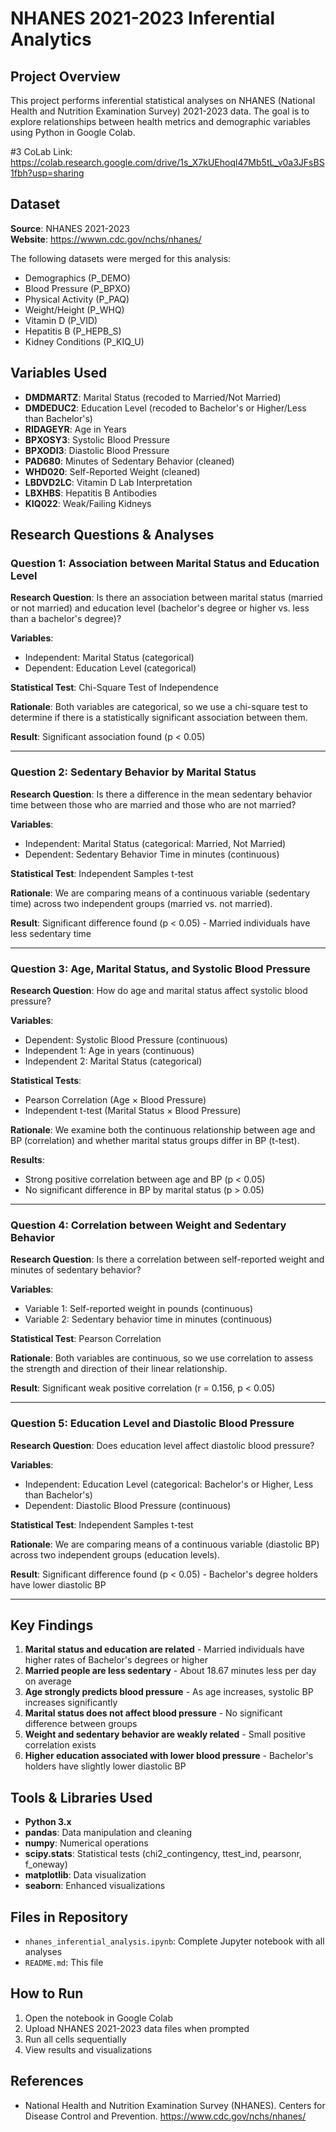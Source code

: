 # NHANES 2021-2023 Inferential Analytics

## Project Overview
This project performs inferential statistical analyses on NHANES (National Health and Nutrition Examination Survey) 2021-2023 data. The goal is to explore relationships between health metrics and demographic variables using Python in Google Colab.

#3 CoLab Link: https://colab.research.google.com/drive/1s_X7kUEhoql47Mb5tL_v0a3JFsBS1fbh?usp=sharing

## Dataset
**Source**: NHANES 2021-2023  
**Website**: https://wwwn.cdc.gov/nchs/nhanes/

The following datasets were merged for this analysis:
- Demographics (P_DEMO)
- Blood Pressure (P_BPXO)
- Physical Activity (P_PAQ)
- Weight/Height (P_WHQ)
- Vitamin D (P_VID)
- Hepatitis B (P_HEPB_S)
- Kidney Conditions (P_KIQ_U)

## Variables Used
- **DMDMARTZ**: Marital Status (recoded to Married/Not Married)
- **DMDEDUC2**: Education Level (recoded to Bachelor's or Higher/Less than Bachelor's)
- **RIDAGEYR**: Age in Years
- **BPXOSY3**: Systolic Blood Pressure
- **BPXODI3**: Diastolic Blood Pressure
- **PAD680**: Minutes of Sedentary Behavior (cleaned)
- **WHD020**: Self-Reported Weight (cleaned)
- **LBDVD2LC**: Vitamin D Lab Interpretation
- **LBXHBS**: Hepatitis B Antibodies
- **KIQ022**: Weak/Failing Kidneys

## Research Questions & Analyses

### Question 1: Association between Marital Status and Education Level
**Research Question**: Is there an association between marital status (married or not married) and education level (bachelor's degree or higher vs. less than a bachelor's degree)?

**Variables**:
- Independent: Marital Status (categorical)
- Dependent: Education Level (categorical)

**Statistical Test**: Chi-Square Test of Independence

**Rationale**: Both variables are categorical, so we use a chi-square test to determine if there is a statistically significant association between them.

**Result**: Significant association found (p < 0.05)

---

### Question 2: Sedentary Behavior by Marital Status
**Research Question**: Is there a difference in the mean sedentary behavior time between those who are married and those who are not married?

**Variables**:
- Independent: Marital Status (categorical: Married, Not Married)
- Dependent: Sedentary Behavior Time in minutes (continuous)

**Statistical Test**: Independent Samples t-test

**Rationale**: We are comparing means of a continuous variable (sedentary time) across two independent groups (married vs. not married).

**Result**: Significant difference found (p < 0.05) - Married individuals have less sedentary time

---

### Question 3: Age, Marital Status, and Systolic Blood Pressure
**Research Question**: How do age and marital status affect systolic blood pressure?

**Variables**:
- Dependent: Systolic Blood Pressure (continuous)
- Independent 1: Age in years (continuous)
- Independent 2: Marital Status (categorical)

**Statistical Tests**: 
- Pearson Correlation (Age × Blood Pressure)
- Independent t-test (Marital Status × Blood Pressure)

**Rationale**: We examine both the continuous relationship between age and BP (correlation) and whether marital status groups differ in BP (t-test).

**Results**: 
- Strong positive correlation between age and BP (p < 0.05)
- No significant difference in BP by marital status (p > 0.05)

---

### Question 4: Correlation between Weight and Sedentary Behavior
**Research Question**: Is there a correlation between self-reported weight and minutes of sedentary behavior?

**Variables**:
- Variable 1: Self-reported weight in pounds (continuous)
- Variable 2: Sedentary behavior time in minutes (continuous)

**Statistical Test**: Pearson Correlation

**Rationale**: Both variables are continuous, so we use correlation to assess the strength and direction of their linear relationship.

**Result**: Significant weak positive correlation (r = 0.156, p < 0.05)

---

### Question 5: Education Level and Diastolic Blood Pressure
**Research Question**: Does education level affect diastolic blood pressure?

**Variables**:
- Independent: Education Level (categorical: Bachelor's or Higher, Less than Bachelor's)
- Dependent: Diastolic Blood Pressure (continuous)

**Statistical Test**: Independent Samples t-test

**Rationale**: We are comparing means of a continuous variable (diastolic BP) across two independent groups (education levels).

**Result**: Significant difference found (p < 0.05) - Bachelor's degree holders have lower diastolic BP

---

## Key Findings

1. **Marital status and education are related** - Married individuals have higher rates of Bachelor's degrees or higher
2. **Married people are less sedentary** - About 18.67 minutes less per day on average
3. **Age strongly predicts blood pressure** - As age increases, systolic BP increases significantly
4. **Marital status does not affect blood pressure** - No significant difference between groups
5. **Weight and sedentary behavior are weakly related** - Small positive correlation exists
6. **Higher education associated with lower blood pressure** - Bachelor's holders have slightly lower diastolic BP

## Tools & Libraries Used
- **Python 3.x**
- **pandas**: Data manipulation and cleaning
- **numpy**: Numerical operations
- **scipy.stats**: Statistical tests (chi2_contingency, ttest_ind, pearsonr, f_oneway)
- **matplotlib**: Data visualization
- **seaborn**: Enhanced visualizations

## Files in Repository
- `nhanes_inferential_analysis.ipynb`: Complete Jupyter notebook with all analyses
- `README.md`: This file

## How to Run
1. Open the notebook in Google Colab
2. Upload NHANES 2021-2023 data files when prompted
3. Run all cells sequentially
4. View results and visualizations



## References
- National Health and Nutrition Examination Survey (NHANES). Centers for Disease Control and Prevention. https://www.cdc.gov/nchs/nhanes/
